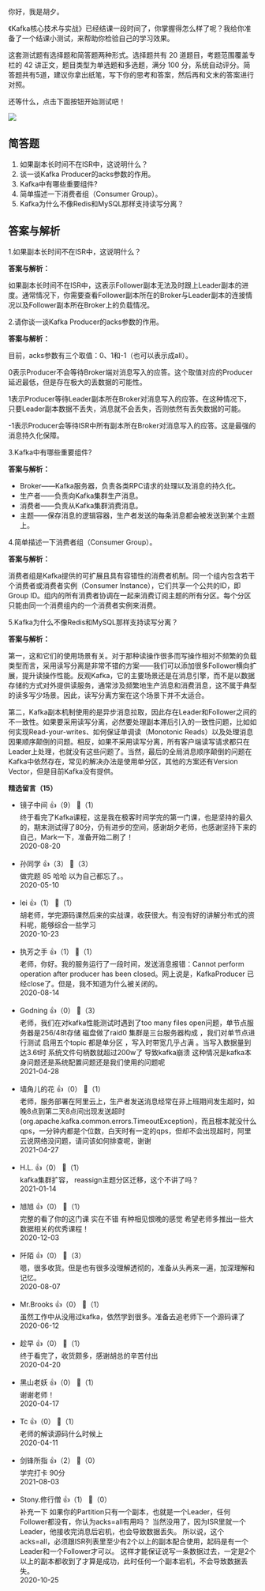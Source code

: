 你好，我是胡夕。

《Kafka核心技术与实战》已经结课一段时间了，你掌握得怎么样了呢？我给你准备了一个结课小测试，来帮助你检验自己的学习效果。

这套测试题有选择题和简答题两种形式。选择题共有 20 道题目，考题范围覆盖专栏的 42 讲正文，题目类型为单选题和多选题，满分 100 分，系统自动评分。简答题共有5道，建议你拿出纸笔，写下你的思考和答案，然后再和文末的答案进行对照。

还等什么，点击下面按钮开始测试吧！

[![](https://static001.geekbang.org/resource/image/28/a4/28d1be62669b4f3cc01c36466bf811a4.png?wh=1142%2A201)](http://time.geekbang.org/quiz/intro?act_id=94&exam_id=190)

## 简答题

1. 如果副本长时间不在ISR中，这说明什么？
2. 谈一谈Kafka Producer的acks参数的作用。
3. Kafka中有哪些重要组件?
4. 简单描述一下消费者组（Consumer Group）。
5. Kafka为什么不像Redis和MySQL那样支持读写分离？

## 答案与解析

1.如果副本长时间不在ISR中，这说明什么？

**答案与解析：**

如果副本长时间不在ISR中，这表示Follower副本无法及时跟上Leader副本的进度。通常情况下，你需要查看Follower副本所在的Broker与Leader副本的连接情况以及Follower副本所在Broker上的负载情况。

2.请你谈一谈Kafka Producer的acks参数的作用。

**答案与解析：**

目前，acks参数有三个取值：0、1和-1（也可以表示成all）。

0表示Producer不会等待Broker端对消息写入的应答。这个取值对应的Producer延迟最低，但是存在极大的丢数据的可能性。

1表示Producer等待Leader副本所在Broker对消息写入的应答。在这种情况下，只要Leader副本数据不丢失，消息就不会丢失，否则依然有丢失数据的可能。

-1表示Producer会等待ISR中所有副本所在Broker对消息写入的应答。这是最强的消息持久化保障。

3.Kafka中有哪些重要组件?

**答案与解析：**

- Broker——Kafka服务器，负责各类RPC请求的处理以及消息的持久化。
- 生产者——负责向Kafka集群生产消息。
- 消费者——负责从Kafka集群消费消息。
- 主题——保存消息的逻辑容器，生产者发送的每条消息都会被发送到某个主题上。

4.简单描述一下消费者组（Consumer Group）。

**答案与解析：**

消费者组是Kafka提供的可扩展且具有容错性的消费者机制。同一个组内包含若干个消费者或消费者实例（Consumer Instance），它们共享一个公共的ID，即Group ID。组内的所有消费者协调在一起来消费订阅主题的所有分区。每个分区只能由同一个消费组内的一个消费者实例来消费。

5.Kafka为什么不像Redis和MySQL那样支持读写分离？

**答案与解析：**

第一，这和它们的使用场景有关。对于那种读操作很多而写操作相对不频繁的负载类型而言，采用读写分离是非常不错的方案——我们可以添加很多Follower横向扩展，提升读操作性能。反观Kafka，它的主要场景还是在消息引擎，而不是以数据存储的方式对外提供读服务，通常涉及频繁地生产消息和消费消息，这不属于典型的读多写少场景。因此，读写分离方案在这个场景下并不太适合。

第二，Kafka副本机制使用的是异步消息拉取，因此存在Leader和Follower之间的不一致性。如果要采用读写分离，必然要处理副本滞后引入的一致性问题，比如如何实现Read-your-writes、如何保证单调读（Monotonic Reads）以及处理消息因果顺序颠倒的问题。相反，如果不采用读写分离，所有客户端读写请求都只在Leader上处理，也就没有这些问题了。当然，最后的全局消息顺序颠倒的问题在Kafka中依然存在，常见的解决办法是使用单分区，其他的方案还有Version Vector，但是目前Kafka没有提供。
<div><strong>精选留言（15）</strong></div><ul>
<li><span>镜子中间</span> 👍（9） 💬（1）<div>终于看完了Kafka课程，这是我在极客时间学完的第一门课，也是坚持的最久的，期末测试得了80分，仍有进步的空间，感谢胡夕老师，也感谢坚持下来的自己，Mark一下，准备开始二刷了！</div>2020-08-20</li><br/><li><span>孙同学</span> 👍（3） 💬（3）<div>做完题 85 哈哈 以为自己都忘了。。</div>2020-05-10</li><br/><li><span>lei</span> 👍（1） 💬（1）<div>胡老师，学完源码课然后来的实战课，收获很大。有没有好的讲解分布式的资料呢，能够综合一些学习</div>2020-10-23</li><br/><li><span>执芳之手</span> 👍（1） 💬（1）<div>老师，你好。我的服务运行了一段时间，发送消息报错：Cannot perform operation after producer has been closed。网上说是，KafkaProducer 已经close了。但是，我不知道为什么被关闭的。</div>2020-08-14</li><br/><li><span>Godning</span> 👍（0） 💬（3）<div>老师，我们在对kafka性能测试时遇到了too many files open问题，单节点服务器是256&#47;48t存储 磁盘做了raid0 集群是三台服务器构成 ，我们对单节点进行测试 启用五个topic 都是单分区 ，写入时带宽几乎占满 。当写入数据量到达3.6t时 系统文件句柄数就超过200w了 导致kafka崩溃 这种情况是kafka本身问题还是系统配置问题还是我们使用的问题呢</div>2021-04-28</li><br/><li><span>墙角儿的花</span> 👍（0） 💬（1）<div>老师，服务部署在阿里云上，生产者发送消息经常在非上班期间发生超时，如晚8点到第二天8点间出现发送超时(org.apache.kafka.common.errors.TimeoutException)，而且根本就没什么qps，一分钟内都是个位数，白天时有一定的qps，但却不会出现超时，阿里云说网络没问题，请问该如何排查呢，谢谢</div>2021-04-27</li><br/><li><span>H.L.</span> 👍（0） 💬（1）<div>kafka集群扩容， reassign主题分区迁移，这个不讲了吗？</div>2021-01-14</li><br/><li><span>旭旭</span> 👍（0） 💬（1）<div>完整的看了你的这门课 实在不错 有种相见恨晚的感觉 希望老师多推出一些大数据相关的优秀课程！</div>2020-12-03</li><br/><li><span>阡陌</span> 👍（0） 💬（3）<div>嗯，很多收货。但是也有很多没理解透彻的，准备从头再来一遍，加深理解和记忆。</div>2020-08-07</li><br/><li><span>Mr.Brooks</span> 👍（0） 💬（1）<div>虽然工作中从没用过kafka，依然学到很多。准备去追老师下一个源码课了</div>2020-06-12</li><br/><li><span>趁早</span> 👍（0） 💬（1）<div>终于看完了，收货颇多，感谢胡总的辛苦付出</div>2020-04-20</li><br/><li><span>黑山老妖</span> 👍（0） 💬（1）<div>谢谢老师！
</div>2020-04-17</li><br/><li><span>Tc</span> 👍（0） 💬（1）<div>老师的解读源码什么时候上</div>2020-04-11</li><br/><li><span>剑锋所指</span> 👍（2） 💬（0）<div>学完打卡 90分</div>2021-08-03</li><br/><li><span>Stony.修行僧</span> 👍（1） 💬（0）<div>补充一下
如果你的Partition只有一个副本，也就是一个Leader，任何Follower都没有，你认为acks=all有用吗？
当然没用了，因为ISR里就一个Leader，他接收完消息后宕机，也会导致数据丢失。
所以说，这个acks=all，必须跟ISR列表里至少有2个以上的副本配合使用，起码是有一个Leader和一个Follower才可以。
这样才能保证说写一条数据过去，一定是2个以上的副本都收到了才算是成功，此时任何一个副本宕机，不会导致数据丢失。</div>2020-10-25</li><br/>
</ul>